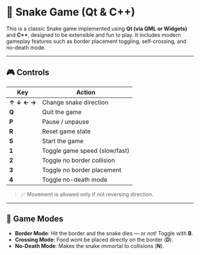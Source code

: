 # 🐍 Snake Game (Qt & C++)

This is a classic Snake game implemented using **Qt (via QML or Widgets)** and **C++**, designed to be extensible and fun to play. It includes modern gameplay features such as border placement toggling, self-crossing, and no-death mode.

---

## 🎮 Controls

| Key         | Action                        |
| ----------- | ----------------------------- |
| **↑ ↓ ← →** | Change snake direction        |
| **Q**       | Quit the game                 |
| **P**       | Pause / unpause               |
| **R**       | Reset game state              |
| **S**       | Start the game                |
| **1**       | Toggle game speed (slow/fast) |
| **2**       | Toggle no border collision    |
| **3**       | Toggle no border placement    |
| **4**       | Toggle no-death mode          |

> ✅ Movement is allowed only if not reversing direction.

---

## 🧪 Game Modes

- **Border Mode**: Hit the border and the snake dies — or not! Toggle with **B**.
- **Crossing Mode**: Food wont be placed directly on the border (**D**).
- **No-Death Mode**: Makes the snake immortal to collisions (**N**).
